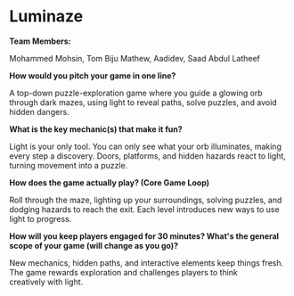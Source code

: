 # Luminaze

**Team Members:** 

Mohammed Mohsin, Tom Biju Mathew, Aadidev, Saad Abdul Latheef

**How would you pitch your game in one line?**

A top-down puzzle-exploration game where you guide a glowing orb through dark mazes, using light to reveal paths, solve puzzles, and avoid hidden dangers.

**What is the key mechanic(s) that make it fun?**

Light is your only tool. You can only see what your orb illuminates, making every step a discovery. Doors, platforms, and hidden hazards react to light, turning movement into a puzzle.

**How does the game actually play? (Core Game Loop)**

Roll through the maze, lighting up your surroundings, solving puzzles, and dodging hazards to reach the exit. Each level introduces new ways to use light to progress.

**How will you keep players engaged for 30 minutes? What's the general scope of your game (will change as you go)?**

New mechanics, hidden paths, and interactive elements keep things fresh. The game rewards exploration and challenges players to think creatively with light.
